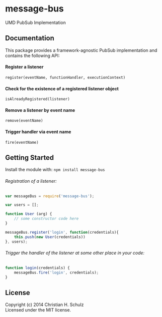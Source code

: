# message-bus

UMD PubSub Implementation

## Documentation
This package provides a framework-agnostic PubSub implementation and contains the following API:

#### Register a listener
 `register(eventName, functionHandler, executionContext)`
#### Check for the existence of a registered listener object
 `isAlreadyRegistered(listener)`
#### Remove a listener by event name
 `remove(eventName)`
#### Trigger handler via event name
 `fire(eventName)`


## Getting Started
Install the module with: `npm install message-bus`


###### Registration of a listener:

```javascript
var messageBus = require('message-bus');

var users = [];

function User (arg) {
    // some constructor code here
}

messageBus.register('login', function(credentials){
    this.push(new User(credentials))
}, users);
```

###### Trigger the handler of the listener at some other place in your code:

```js
function login(credentials) {
    messageBus.fire('login', credentials);
}

```

<!--
## Examples
_(Coming soon)_

## Contributing
In lieu of a formal styleguide, take care to maintain the existing coding style. Add unit tests for any new or changed functionality. Lint and test your code using [Grunt](http://gruntjs.com/).

## Release History
_(Nothing yet)_
-->

## License
Copyright (c) 2014 Christian H. Schulz  
Licensed under the MIT license.
